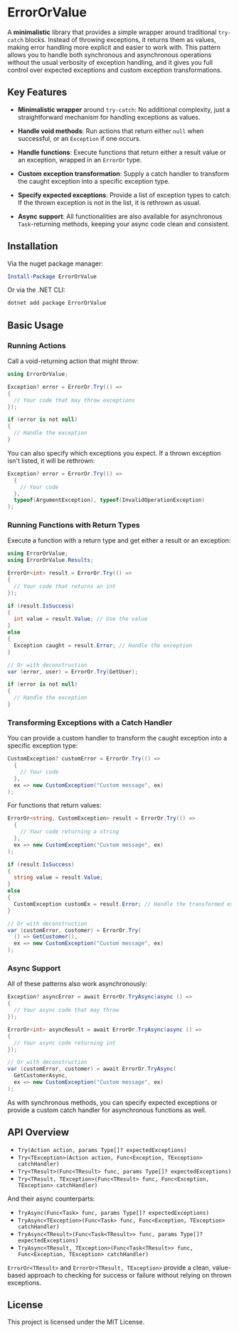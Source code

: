 # ErrorOrValue

A **minimalistic** library that provides a simple wrapper around traditional `try-catch` blocks. Instead of throwing exceptions, it returns them as values, making error handling more explicit and easier to work with. This pattern allows you to handle both synchronous and asynchronous operations without the usual verbosity of exception handling, and it gives you full control over expected exceptions and custom exception transformations.

## Key Features

- **Minimalistic wrapper** around `try-catch`: No additional complexity, just a straightforward mechanism for handling exceptions as values.

- **Handle void methods**: Run actions that return either `null` when successful, or an `Exception` if one occurs.

- **Handle functions**: Execute functions that return either a result value or an exception, wrapped in an `ErrorOr` type.

- **Custom exception transformation**: Supply a catch handler to transform the caught exception into a specific exception type.

- **Specify expected exceptions**: Provide a list of exception types to catch. If the thrown exception is not in the list, it is rethrown as usual.

- **Async support**: All functionalities are also available for asynchronous `Task`-returning methods, keeping your async code clean and consistent.

## Installation

Via the nuget package manager:

```powershell
Install-Package ErrorOrValue
```

Or via the .NET CLI:

```bash
dotnet add package ErrorOrValue
```

## Basic Usage

### Running Actions

Call a void-returning action that might throw:

```csharp
using ErrorOrValue;

Exception? error = ErrorOr.Try(() =>
{
  // Your code that may throw exceptions
});

if (error is not null)
{
  // Handle the exception
}
```

You can also specify which exceptions you expect. If a thrown exception isn't listed, it will be rethrown:

```csharp
Exception? error = ErrorOr.Try(() =>
  {
    // Your code
  },
  typeof(ArgumentException), typeof(InvalidOperationException)
);
```

### Running Functions with Return Types

Execute a function with a return type and get either a result or an exception:

```csharp
using ErrorOrValue;
using ErrorOrValue.Results;

ErrorOr<int> result = ErrorOr.Try(() =>
{
  // Your code that returns an int
});

if (result.IsSuccess)
{
  int value = result.Value; // Use the value
}
else
{
  Exception caught = result.Error; // Handle the exception
}

// Or with deconstruction
var (error, user) = ErrorOr.Try(GetUser);

if (error is not null)
{
  // Handle the exception
}

```

### Transforming Exceptions with a Catch Handler

You can provide a custom handler to transform the caught exception into a specific exception type:

```csharp
CustomException? customError = ErrorOr.Try(() =>
  {
    // Your code
  },
  ex => new CustomException("Custom message", ex)
);
```

For functions that return values:

```csharp
ErrorOr<string, CustomException> result = ErrorOr.Try(() =>
  {
    // Your code returning a string
  },
  ex => new CustomException("Custom message", ex)
);

if (result.IsSuccess)
{
  string value = result.Value;
}
else
{
  CustomException customEx = result.Error; // Handle the transformed exception
}

// Or with deconstruction
var (customError, customer) = ErrorOr.Try(
  () => GetCustomer(),
  ex => new CustomException("Custom message", ex)
);
```

### Async Support

All of these patterns also work asynchronously:

```csharp
Exception? asyncError = await ErrorOr.TryAsync(async () =>
{
  // Your async code that may throw
});

ErrorOr<int> asyncResult = await ErrorOr.TryAsync(async () =>
{
  // Your async code returning int
});

// Or with deconstruction
var (customError, customer) = await ErrorOr.TryAsync(
  GetCustomerAsync,
  ex => new CustomException("Custom message", ex)
);
```

As with synchronous methods, you can specify expected exceptions or provide a custom catch handler for asynchronous functions as well.

## API Overview

- `Try(Action action, params Type[]? expectedExceptions)`
- `Try<TException>(Action action, Func<Exception, TException> catchHandler)`
- `Try<TResult>(Func<TResult> func, params Type[]? expectedExceptions)`
- `Try<TResult, TException>(Func<TResult> func, Func<Exception, TException> catchHandler)`

And their async counterparts:

- `TryAsync(Func<Task> func, params Type[]? expectedExceptions)`
- `TryAsync<TException>(Func<Task> func, Func<Exception, TException> catchHandler)`
- `TryAsync<TResult>(Func<Task<TResult>> func, params Type[]? expectedExceptions)`
- `TryAsync<TResult, TException>(Func<Task<TResult>> func, Func<Exception, TException> catchHandler)`

`ErrorOr<TResult>` and `ErrorOr<TResult, TException>` provide a clean, value-based approach to checking for success or failure without relying on thrown exceptions.

## License

This project is licensed under the MIT License.
